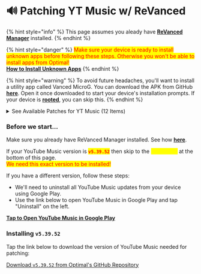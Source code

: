 # 🔊 Patching YT Music w/ ReVanced

{% hint style="info" %}
This page assumes you aleady have [**ReVanced Manager**](installing-revanced-manager.md) installed.&#x20;
{% endhint %}

{% hint style="danger" %}
<mark style="color:red;">Make sure your device is ready to install unknown apps before following these steps. Otherwise you won't be able to install apps from Optimal!</mark> \
[**How to Install Unknown Apps**](installing-unknown-apps.md)
{% endhint %}

{% hint style="warning" %}
To avoid future headaches, you'll want to install a utility app called Vanced MicroG. You can download the APK from GitHub [**here**](https://github.com/TeamVanced/VancedMicroG/releases). Open it once downloaded to start your device's installation prompts. If your device is [**rooted**](../terminology.md#root-rooting-rooted), you can skip this.
{% endhint %}

<details>

<summary>See Available Patches for YT Music (12 Items)</summary>

ReVanced can modify YouTube Music to include 12 patches:

* **Background Play** 0.0.1\
  Enables playing music in the background&#x20;
* **Codecs Unlock** 0.0.1\
  Adds more audio codec options; the new audio codecs usually result in better audio quality&#x20;
* **Compact Header** 0.0.1\
  Hides the music category bar at the top of the homepage
* **Exclusive Audio Playback** 0.0.1\
  Enables the option to play music without video&#x20;
* **Hide Get Premium** 0.0.1\
  Removes all "Get Premium" evidences from the avatar menu&#x20;
* **Minimized Playback Music** 0.0.1\
  Enables minimized playback on "Kids" music&#x20;
* **Music MicroG Support** 0.0.1\
  Allows YouTube ReVanced to run without root and under a different package name
* **Music Video Ads** 0.0.1\
  Removes ads in the music player&#x20;
* **Predictive Back Gesture** 0.0.1\
  Enables the predictive back gesture introduced in Android 13
* **Remove Screenshot Restriction** 0.0.1\
  Removes the restriction of taking screenshots&#x20;
* **Tastebuilder Remover** 0.0.1\
  Removes the "Tell us which artists you like" card from the homescreen
* **Upgrade Button Remover** 0.0.1\
  Removes the upgrade tab from the pivot bar

</details>

### Before we start...

Make sure you already have ReVanced Manager installed. See how [**here**](installing-revanced-manager.md).&#x20;



If your YouTube Music version is <mark style="color:red;">**`v5.39.52`**</mark> then skip to the <mark style="color:yellow;">yellow text</mark> at the bottom of this page.\
<mark style="color:red;">We need this exact version to be installed!</mark>&#x20;

If you have a different version, follow these steps:

* We'll need to uninstall all YouTube Music updates from your device using Google Play.&#x20;
* Use the link below to open YouTube Music in Google Play and tap "Uninstall" on the left.&#x20;

[**Tap to Open YouTube Music in Google Play**](market://details?id=com.google.android.apps.youtube.music)&#x20;

### Installing `v5.39.52`

Tap the link below to download the version of YouTube Music needed for patching:

[Download `v5.39.52` from Optimal's GitHub Repository](https://github.com/gabefletch/ReVanced-BaseApps/releases/download/M-v5.39.52/com.google.android.apps.youtube.music\_5.39.52-53952230\_minAPI21.armeabi-v7a.nodpi.\_apkmirror.com.apk)
